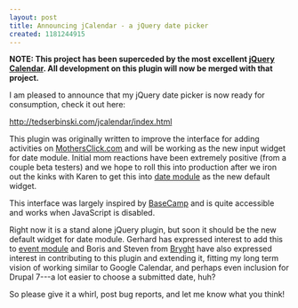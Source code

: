 ```yaml
--- 
layout: post
title: Announcing jCalendar - a jQuery date picker
created: 1181244915
---
```

<p><strong>NOTE: This project has been superceded by the most excellent <a href="http://jquery.com/plugins/project/jquery-calendar">jQuery Calendar</a>. All development on this plugin will now be merged with that project.</strong></p>

I am pleased to announce that my jQuery date picker is now ready for consumption, check it out here:

http://tedserbinski.com/jcalendar/index.html

This plugin was originally written to improve the interface for adding activities on <a href="http://www.mothersclick.com/">MothersClick.com</a> and will be working as the new input widget for date module. Initial mom reactions have been extremely positive (from a couple beta testers) and we hope to roll this into production after we iron out the kinks with Karen to get this into <a href="http://drupal.org/project/date">date module</a> as the new default widget.

<!--break-->

This interface was largely inspired by <a href="http://www.basecamphq.com/">BaseCamp</a> and is quite accessible and works when JavaScript is disabled.

Right now it is a stand alone jQuery plugin, but soon it should be the new default widget for date module. Gerhard has expressed interest to add this to <a href="http://drupal.org/project/event">event module</a> and Boris and Steven from <a href="http://www.bryght.com/">Bryght</a> have also expressed interest in contributing to this plugin and extending it, fitting my long term vision of working similar to Google Calendar, and perhaps even inclusion for Drupal 7---a lot easier to choose a submitted date, huh?

So please give it a whirl, post bug reports, and let me know what you think!
